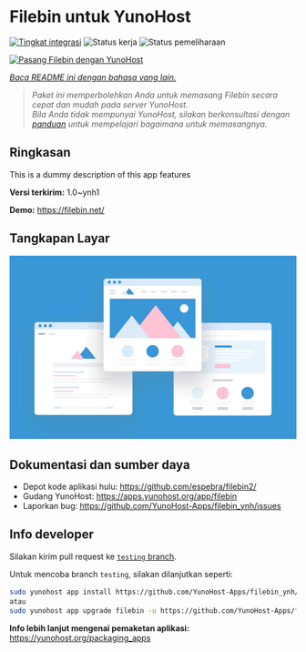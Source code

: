 <!--
N.B.: README ini dibuat secara otomatis oleh <https://github.com/YunoHost/apps/tree/master/tools/readme_generator>
Ini TIDAK boleh diedit dengan tangan.
-->

# Filebin untuk YunoHost

[![Tingkat integrasi](https://dash.yunohost.org/integration/filebin.svg)](https://ci-apps.yunohost.org/ci/apps/filebin/) ![Status kerja](https://ci-apps.yunohost.org/ci/badges/filebin.status.svg) ![Status pemeliharaan](https://ci-apps.yunohost.org/ci/badges/filebin.maintain.svg)

[![Pasang Filebin dengan YunoHost](https://install-app.yunohost.org/install-with-yunohost.svg)](https://install-app.yunohost.org/?app=filebin)

*[Baca README ini dengan bahasa yang lain.](./ALL_README.md)*

> *Paket ini memperbolehkan Anda untuk memasang Filebin secara cepat dan mudah pada server YunoHost.*  
> *Bila Anda tidak mempunyai YunoHost, silakan berkonsultasi dengan [panduan](https://yunohost.org/install) untuk mempelajari bagaimana untuk memasangnya.*

## Ringkasan

This is a dummy description of this app features


**Versi terkirim:** 1.0~ynh1

**Demo:** <https://filebin.net/>

## Tangkapan Layar

![Tangkapan Layar pada Filebin](./doc/screenshots/example.jpg)

## Dokumentasi dan sumber daya

- Depot kode aplikasi hulu: <https://github.com/espebra/filebin2/>
- Gudang YunoHost: <https://apps.yunohost.org/app/filebin>
- Laporkan bug: <https://github.com/YunoHost-Apps/filebin_ynh/issues>

## Info developer

Silakan kirim pull request ke [`testing` branch](https://github.com/YunoHost-Apps/filebin_ynh/tree/testing).

Untuk mencoba branch `testing`, silakan dilanjutkan seperti:

```bash
sudo yunohost app install https://github.com/YunoHost-Apps/filebin_ynh/tree/testing --debug
atau
sudo yunohost app upgrade filebin -u https://github.com/YunoHost-Apps/filebin_ynh/tree/testing --debug
```

**Info lebih lanjut mengenai pemaketan aplikasi:** <https://yunohost.org/packaging_apps>
